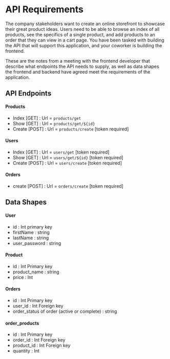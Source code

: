 # API Requirements
The company stakeholders want to create an online storefront to showcase their great product ideas. Users need to be able to browse an index of all products, see the specifics of a single product, and add products to an order that they can view in a cart page. You have been tasked with building the API that will support this application, and your coworker is building the frontend.

These are the notes from a meeting with the frontend developer that describe what endpoints the API needs to supply, as well as data shapes the frontend and backend have agreed meet the requirements of the application. 

## API Endpoints
#### Products
- Index [GET] : Url = `products/get`
- Show [GET]  : Url = `products/get/${id}`
- Create [POST] : Url = `products/create` [token required]

#### Users
- Index [GET] : Url = `users/get` [token required]
- Show [GET] : Url = `users/get/${id}` [token required] 
- Create [POST] : Url = `users/create` [token required] 

#### Orders
- create [POST] : Url = `orders/create` [token required]

## Data Shapes
#### User
- id : Int primary key
- firstName : string
- lastName : string
- user_password : string
#### Product
-  id : Int Primary key
- product_name : string
- price : Int

#### Orders
- id : Int Primary key
- user_id : Int Foreign key
- order_status of order (active or complete) : string

#### order_products

- id : Int Primary key
- order_id : Int Foreign key
- product_id : Int Foreign key
- quantity : Int